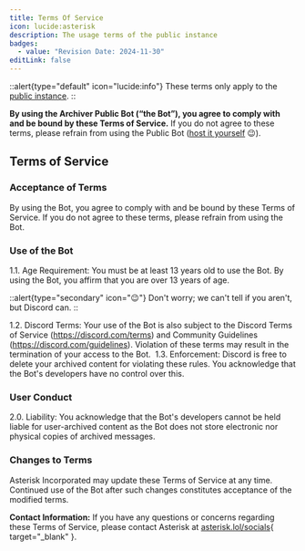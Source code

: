 ```yaml
---
title: Terms Of Service
icon: lucide:asterisk
description: The usage terms of the public instance
badges:
  - value: "Revision Date: 2024-11-30"
editLink: false
---
```


::alert{type="default" icon="lucide:info"}
These terms only apply to the [public instance](/setup/quickstart).
::

**By using the Archiver Public Bot (“the Bot”), you agree to comply with and be bound by these Terms of Service.** If you do not agree to these terms, please refrain from using the Public Bot ([host it yourself](/selfhost) 😉).
​
## Terms of Service
### Acceptance of Terms

By using the Bot, you agree to comply with and be bound by these Terms of Service. If you do not agree to these terms, please refrain from using the Bot.
​
### Use of the Bot

1.1. Age Requirement: You must be at least 13 years old to use the Bot. By using the Bot, you affirm that you are over 13 years of age.

::alert{type="secondary" icon="😉"}
Don't worry; we can't tell if you aren't, but Discord can.
::

1.2. Discord Terms: Your use of the Bot is also subject to the Discord Terms of Service (https://discord.com/terms) and Community Guidelines (https://discord.com/guidelines). Violation of these terms may result in the termination of your access to the Bot.
​
1.3. Enforcement: Discord is free to delete your archived content for violating these rules. You acknowledge that the Bot's developers have no control over this.

### User Conduct

2.0. Liability: You acknowledge that the Bot's developers cannot be held liable for user-archived content as the Bot does not store electronic nor physical copies of archived messages.

### Changes to Terms

Asterisk Incorporated may update these Terms of Service at any time. Continued use of the Bot after such changes constitutes acceptance of the modified terms.

**Contact Information:** If you have any questions or concerns regarding these Terms of Service, please contact Asterisk at [asterisk.lol/socials](https://asterisk.lol/socials){ target="_blank" }.
